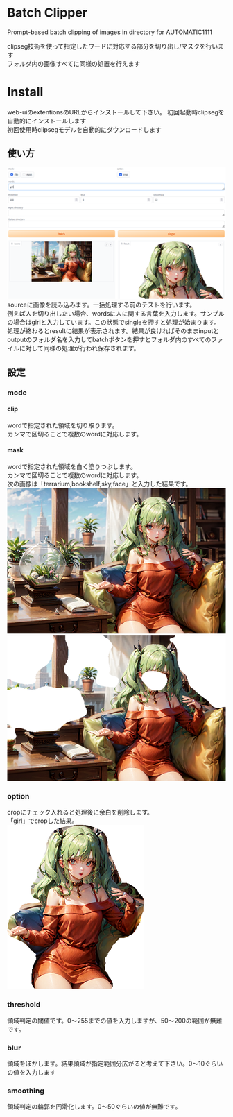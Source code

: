 # Batch Clipper
Prompt-based batch clipping of images in directory for AUTOMATIC1111

clipseg技術を使って指定したワードに対応する部分を切り出し/マスクを行います  
フォルダ内の画像すべてに同様の処置を行えます

# Install
web-uiのextentionsのURLからインストールして下さい。
初回起動時clipsegを自動的にインストールします  
初回使用時clipsegモデルを自動的にダウンロードします

## 使い方
![sapmle0](https://github.com/hako-mikan/sd-webui-batch-clipper/blob/imgs/sample0.png)
sourceに画像を読み込みます。一括処理する前のテストを行います。  
例えば人を切り出したい場合、wordsに人に関する言葉を入力します。サンプルの場合はgirlと入力しています。この状態でsingleを押すと処理が始まります。  
処理が終わるとresultに結果が表示されます。結果が良ければそのままinputとoutputのフォルダ名を入力してbatchボタンを押すとフォルダ内のすべてのファイルに対して同様の処理が行われ保存されます。

## 設定
### mode
#### clip
wordで指定された領域を切り取ります。  
カンマで区切ることで複数のwordに対応します。  
#### mask
wordで指定された領域を白く塗りつぶします。  
カンマで区切ることで複数のwordに対応します。  
次の画像は「terrarium,bookshelf,sky,face」と入力した結果です。    
![sapmle1](https://github.com/hako-mikan/sd-webui-batch-clipper/blob/imgs/sample1.png)
![sapmle3](https://github.com/hako-mikan/sd-webui-batch-clipper/blob/imgs/sample3.png)

### option
cropにチェック入れると処理後に余白を削除します。  
「girl」でcropした結果。    
![sapmle1](https://github.com/hako-mikan/sd-webui-batch-clipper/blob/imgs/sample2.png)

### threshold
領域判定の閾値です。0～255までの値を入力しますが、50～200の範囲が無難です。

### blur
領域をぼかします。結果領域が指定範囲分広がると考えて下さい。0～10ぐらいの値を入力します

### smoothing
領域判定の輪郭を円滑化します。0～50ぐらいの値が無難です。
